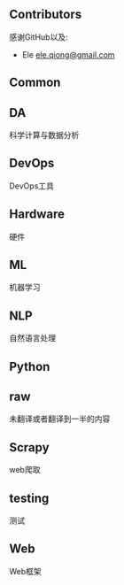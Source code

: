 ## Contributors
感谢GitHub以及:
+ Ele <ele.qiong@gmail.com>
##  Common


##  DA
科学计算与数据分析

##  DevOps
DevOps工具

##  Hardware
硬件

##  ML
机器学习

##  NLP
自然语言处理

##  Python


##  raw
未翻译或者翻译到一半的内容

##  Scrapy
web爬取

##  testing
测试

##  Web
Web框架

